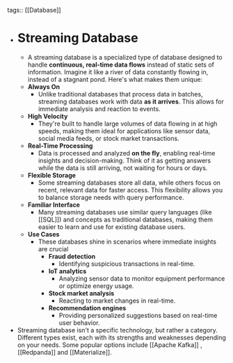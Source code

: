 tags:: [[Database]]

- # Streaming Database
	- A streaming database is a specialized type of database designed to handle **continuous, real-time data flows** instead of static sets of information. Imagine it like a river of data constantly flowing in, instead of a stagnant pond. Here's what makes them unique:
	- **Always On**
		- Unlike traditional databases that process data in batches, streaming databases work with data **as it arrives**. This allows for immediate analysis and reaction to events.
	- **High Velocity**
		- They're built to handle large volumes of data flowing in at high speeds, making them ideal for applications like sensor data, social media feeds, or stock market transactions.
	- **Real-Time Processing**
		- Data is processed and analyzed **on the fly**, enabling real-time insights and decision-making. Think of it as getting answers while the data is still arriving, not waiting for hours or days.
	- **Flexible Storage**
		- Some streaming databases store all data, while others focus on recent, relevant data for faster access. This flexibility allows you to balance storage needs with query performance.
	- **Familiar Interface**
		- Many streaming databases use similar query languages (like [[SQL]]) and concepts as traditional databases, making them easier to learn and use for existing database users.
	- **Use Cases**
		- These databases shine in scenarios where immediate insights are crucial
			- **Fraud detection**
				- Identifying suspicious transactions in real-time.
			- **IoT analytics**
				- Analyzing sensor data to monitor equipment performance or optimize energy usage.
			- **Stock market analysis**
				- Reacting to market changes in real-time.
			- **Recommendation engines**
				- Providing personalized suggestions based on real-time user behavior.
- Streaming database isn't a specific technology, but rather a category. Different types exist, each with its strengths and weaknesses depending on your needs. Some popular options include [[Apache Kafka]] , [[Redpanda]] and [[Materialize]].